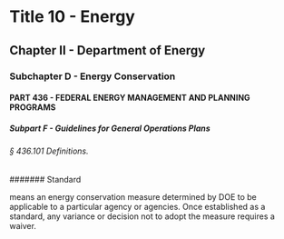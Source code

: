 
# Title 10 - Energy
## Chapter II - Department of Energy
### Subchapter D - Energy Conservation
#### PART 436 - FEDERAL ENERGY MANAGEMENT AND PLANNING PROGRAMS
##### Subpart F - Guidelines for General Operations Plans
###### § 436.101 Definitions.
####### Standard

means an energy conservation measure determined by DOE to be applicable to a particular agency or agencies. Once established as a standard, any variance or decision not to adopt the measure requires a waiver.
